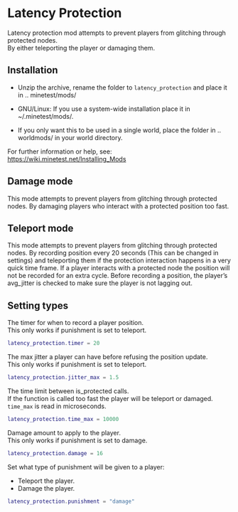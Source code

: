 # Latency Protection
Latency protection mod attempts to prevent players from glitching through protected nodes.    
By either teleporting the player or damaging them.

## Installation
- Unzip the archive, rename the folder to `latency_protection` and
place it in .. minetest/mods/

- GNU/Linux: If you use a system-wide installation place
    it in ~/.minetest/mods/.

- If you only want this to be used in a single world, place
    the folder in .. worldmods/ in your world directory.

For further information or help, see:   
https://wiki.minetest.net/Installing_Mods

## Damage mode
This mode attempts to prevent players from glitching through protected nodes. By damaging players who interact with a protected position too fast.

## Teleport mode
This mode attempts to prevent players from glitching through protected nodes. By recording position every 20 seconds (This can be changed in settings) and teleporting them if the protection interaction happens in a very quick time frame. If a player interacts with a protected node the position will not be recorded for an extra cycle. Before recording a position, the player’s avg_jitter is checked to make sure the player is not lagging out.

## Setting types
The timer for when to record a player position.   
This only works if punishment is set to teleport.

```lua
latency_protection.timer = 20
```

The max jitter a player can have before refusing the position update.    
This only works if punishment is set to teleport.
```lua
latency_protection.jitter_max = 1.5
```

The time limit between is_protected calls.    
If the function is called too fast the player will be teleport or damaged.    
`time_max` is read in microseconds.

```lua
latency_protection.time_max = 10000
```

Damage amount to apply to the player.   
This only works if punishment is set to damage.

```lua
latency_protection.damage = 16
```

Set what type of punishment will be given to a player:
- Teleport the player.
- Damage the player.

```lua
latency_protection.punishment = "damage"
```
